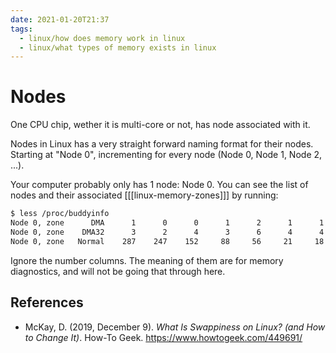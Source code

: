 ```yaml
---
date: 2021-01-20T21:37
tags: 
  - linux/how does memory work in linux
  - linux/what types of memory exists in linux
---
```


# Nodes

One CPU chip, wether it is multi-core or not, has node associated with it.

Nodes in Linux has a very straight forward naming format for their nodes.
Starting at "Node 0", incrementing for every node (Node 0, Node 1, Node 2, ...).

Your computer probably only has 1 node: Node 0. You can see the list of nodes
and their associated [[[linux-memory-zones]]] by running:

```sh
$ less /proc/buddyinfo
Node 0, zone      DMA      1      0      0      1      2      1      1      0      0      1      3 
Node 0, zone    DMA32      3      2      4      3      6      4      4      4      3      1    963 
Node 0, zone   Normal    287    247    152     88     56     21     18      4      5     13   1687 
```

Ignore the number columns. The meaning of them are for memory diagnostics, and
will not be going that through here.

## References

- McKay, D. (2019, December 9). *What Is Swappiness on Linux? (and How to Change
  It)*. How-To Geek. <https://www.howtogeek.com/449691/>
